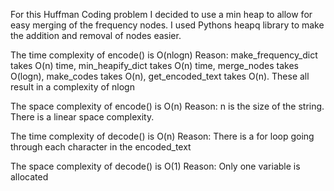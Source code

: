 For this Huffman Coding problem I decided to use a min heap to allow for easy merging of the frequency nodes. I used Pythons heapq library to make the addition and removal of nodes easier.

The time complexity of encode() is O(nlogn)
Reason: make_frequency_dict takes O(n) time, min_heapify_dict takes O(n) time, merge_nodes takes O(logn), make_codes takes O(n), get_encoded_text takes O(n). These all result in a complexity of nlogn

The space complexity of encode() is O(n)
Reason: n is the size of the string. There is a linear space complexity.


The time complexity of decode() is O(n)
Reason: There is a for loop going through each character in the encoded_text

The space complexity of decode() is O(1)
Reason: Only one variable is allocated
